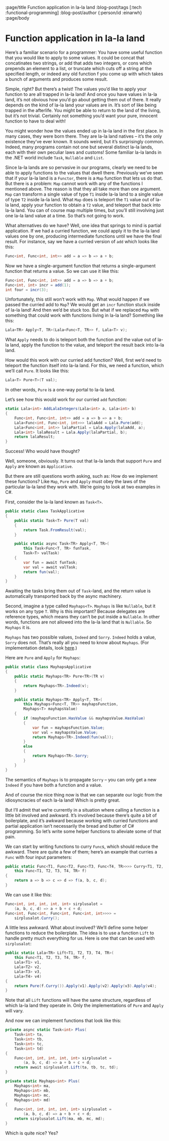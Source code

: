 :page/title Function application in la-la land
:blog-post/tags [:tech :functional-programming]
:blog-post/author {:person/id :einarwh}
:page/body

# Function application in la-la land

Here’s a familiar scenario for a programmer: You have some useful function that you would like to apply to some values. It could be concat that concatinates two strings, or add that adds two integers, or cons which prepends an element to a list, or truncate which cuts off a string at the specified length, or indeed any old function f you come up with which takes a bunch of arguments and produces some result.

Simple, right? But there’s a twist! The values you’d like to apply your function to are all trapped in la-la land! And once you have values in la-la land, it’s not obvious how you’d go about getting them out of there. It really depends on the kind of la-la land your values are in. It’s sort of like being trapped in the afterlife. You might be able to return to the land of the living, but it’s not trivial. Certainly not something you’d want your pure, innocent function to have to deal with!

You might wonder how the values ended up in la-la land in the first place. In many cases, they were born there. They are la-la land natives – it’s the only existence they’ve ever known. It sounds weird, but it’s surprisingly common. Indeed, many programs contain not one but several distinct la-la lands, each with their own peculiar laws and customs! Some familiar la-la lands in the .NET world include `Task`, `Nullable` and `List`.

Since la-la lands are so pervasive in our programs, clearly we need to be able to apply functions to the values that dwell there. Previously we’ve seen that if your la-la land is a `Functor`, there is a `Map` function that lets us do that. But there is a problem: `Map` cannot work with any of the functions I mentioned above. The reason is that they all take more than one argument. `Map` can transform a single value of type `T1` inside la-la land to a single value of type `T2` inside la-la land. What `Map` does is teleport the `T1` value out of la-la land, apply your function to obtain a `T2` value, and teleport that back into la-la land. You can of course map multiple times, but you’ll still involving just one la-la land value at a time. So that’s not going to work.

What alternatives do we have? Well, one idea that springs to mind is partial application. If we had a curried function, we could apply it to the la-la land values one by one, producing intermediate functions until we have the final result. For instance, say we have a curried version of `add` which looks like this:

```csharp
Func<int, Func<int, int>> add = a => b => a + b;
```

Now we have a single-argument function that returns a single-argument function that returns a value. So we can use it like this:

```csharp
Func<int, Func<int, int>> add = a => b => a + b;
Func<int, int> incr = add(1);
int four = incr(3);
```

Unfortunately, this still won’t work with `Map`. What would happen if we passed the curried add to `Map`? We would get an `incr` function stuck inside of la-la land! And then we’d be stuck too. But what if we replaced `Map` with something that could work with functions living in la-la land? Something like this:

```csharp
Lala<TR> Apply<T, TR>(Lala<Func<T, TR>> f, Lala<T> v);
```

What `Apply` needs to do is teleport both the function and the value out of la-la land, apply the function to the value, and teleport the result back into la-la land.

How would this work with our curried add function? Well, first we’d need to teleport the function itself into la-la land. For this, we need a function, which we’ll call `Pure`. It looks like this:

```csharp
Lala<T> Pure<T>(T val);
```

In other words, `Pure` is a one-way portal to la-la land.

Let’s see how this would work for our curried `add` function:

```csharp
static Lala<int> AddLalaIntegers(Lala<int> a, Lala<int> b) 
{
    Func<int, Func<int, int>> add = a => b => a + b;
    Lala<Func<int, Func<int, int>>> lalaAdd = Lala.Pure(add);
    Lala<Func<int, int>> lalaPartial = Lala.Apply(lalaAdd, a);
    Lala<int> lalaResult = Lala.Apply(lalaPartial, b);
    return lalaResult;    
}
```

Success! Who would have thought?

Well, someone, obviously. It turns out that la-la lands that support `Pure` and `Apply` are known as `Applicative`.

But there are still questions worth asking, such as: How do we implement these functions? Like `Map`, `Pure` and `Apply` must obey the laws of the particular la-la land they work with. We’re going to look at two examples in C#.

First, consider the la-la land known as `Task<T>`.

```csharp
public static class TaskApplicative 
{
    public static Task<T> Pure(T val) 
    {
        return Task.FromResult(val);
    }

    public static async Task<TR> Apply<T, TR>(
        this Task<Func<T, TR> funTask, 
        Task<T> valTask)
    {
        var fun = await funTask;
        var val = await valTask;
        return fun(val);
    }
}
```

Awaiting the tasks bring them out of `Task`-land, and the return value is automatically transported back by the async machinery.

Second, imagine a type called `Mayhaps<T>`. `Mayhaps` is like `Nullable`, but it works on any type `T`. Why is this important? Because delegates are reference types, which means they can’t be put inside a `Nullable`. In other words, functions are not allowed into the la-la land that is `Nullable`. So `Mayhaps` it is.

`Mayhaps` has two possible values, `Indeed` and `Sorry`. `Indeed` holds a value, `Sorry` does not. That’s really all you need to know about `Mayhaps`. (For implementation details, look [here](https://gist.github.com/einarwh/0df548e1496d561242ab659d2b3841af).)

Here are `Pure` and `Apply` for `Mayhaps`:

```csharp
public static class MayhapsApplicative
{
    public static Mayhaps<TR> Pure<TR>(TR v)
    {
        return Mayhaps<TR>.Indeed(v);
    }

    public static Mayhaps<TR> Apply<T, TR>(
        this Mayhaps<Func<T, TR>> mayhapsFunction,
        Mayhaps<T> mayhapsValue)
    {
        if (mayhapsFunction.HasValue && mayhapsValue.HasValue)
        {
            var fun = mayhapsFunction.Value;
            var val = mayhapsValue.Value;
            return Mayhaps<TR>.Indeed(fun(val));
        }
        else
        {
            return Mayhaps<TR>.Sorry;
        }
    }
}
```

The semantics of `Mayhaps` is to propagate `Sorry` – you can only get a new `Indeed` if you have both a function and a value.

And of course the nice thing now is that we can separate our logic from the idiosyncracies of each la-la land! Which is pretty great.

But I’ll admit that we’re currently in a situation where calling a function is a little bit involved and awkward. It’s involved because there’s quite a bit of boilerplate, and it’s awkward because working with curried functions and partial application isn’t necessarily the bread and butter of C# programming. So let’s write some helper functions to alleviate some of that pain.

We can start by writing functions to curry `Func`s, which should reduce the awkward. There are quite a few of them; here’s an example that curries a `Func` with four input parameters:

```csharp
public static Func<T1, Func<T2, Func<T3, Func<T4, TR>>>> Curry<T1, T2, T3, T4, TR>(
    this Func<T1, T2, T3, T4, TR> f)
{
    return a => b => c => d => f(a, b, c, d);
}
```

We can use it like this:

```csharp
Func<int, int, int, int, int> sirplusalot = 
    (a, b, c, d) => a + b + c + d; 
Func<int, Func<int, Func<int, Func<int, int>>>> = 
    sirplusalot.Curry();
```

A little less awkward. What about involved? We’ll define some helper functions to reduce the boilerplate. The idea is to use a function `Lift` to handle pretty much everything for us. Here is one that can be used with `sirplusalot`:

```csharp
public static Lala<TR> Lift<T1, T2, T3, T4, TR>(
    this Func<T1, T2, T3, T4, TR> f,
    Lala<T1> v1,
    Lala<T2> v2,
    Lala<T3> v3,
    Lala<T4> v4)
{
    return Pure(f.Curry()).Apply(v1).Apply(v2).Apply(v3).Apply(v4);
}
```

Note that all `Lift` functions will have the same structure, regardless of which la-la land they operate in. Only the implementations of `Pure` and `Apply` will vary.

And now we can implement functions that look like this:

```csharp
private async static Task<int> Plus(
    Task<int> ta, 
    Task<int> tb, 
    Task<int> tc, 
    Task<int> td) 
{ 
    Func<int, int, int, int, int> sirplusalot = 
        (a, b, c, d) => a + b + c + d;
    return await sirplusalot.Lift(ta, tb, tc, td);
}

private static Mayhaps<int> Plus(
    Mayhaps<int> ma, 
    Mayhaps<int> mb, 
    Mayhaps<int> mc, 
    Mayhaps<int> md)
{
    Func<int, int, int, int, int> sirplusalot = 
        (a, b, c, d) => a + b + c + d;
    return sirplusalot.Lift(ma, mb, mc, md);
}
```

Which is quite nice? Yes?
